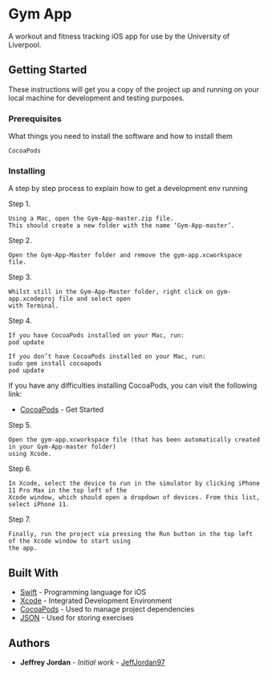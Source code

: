 # Gym App

A workout and fitness tracking iOS app for use by the University of Liverpool.

## Getting Started

These instructions will get you a copy of the project up and running on your local machine for development 
and testing purposes.

### Prerequisites

What things you need to install the software and how to install them

```
CocoaPods
```

### Installing

A step by step process to explain how to get a development env running

Step 1.

```
Using a Mac, open the Gym-App-master.zip file.
This should create a new folder with the name ‘Gym-App-master’.
```

Step 2. 

```
Open the Gym-App-Master folder and remove the gym-app.xcworkspace file.
```

Step 3.

```
Whilst still in the Gym-App-Master folder, right click on gym-app.xcodeproj file and select open 
with Terminal.
```

Step 4.

```
If you have CocoaPods installed on your Mac, run:
pod update

If you don’t have CocoaPods installed on your Mac, run:
sudo gem install cocoapods
pod update
```
If you have any difficulties installing CocoaPods, you can visit the following link:   
* [CocoaPods](https://guides.cocoapods.org/using/getting-started.html#getting-started) - Get Started

Step 5.

```
Open the gym-app.xcworkspace file (that has been automatically created in your Gym-App-master folder) 
using Xcode.
```

Step 6.

```
In Xcode, select the device to run in the simulator by clicking iPhone 11 Pro Max in the top left of the 
Xcode window, which should open a dropdown of devices. From this list, select iPhone 11.
```

Step 7.

```
Finally, run the project via pressing the Run button in the top left of the Xcode window to start using 
the app.
```

## Built With

* [Swift](https://developer.apple.com/swift/) - Programming language for iOS
* [Xcode](https://developer.apple.com/xcode/) - Integrated Development Environment
* [CocoaPods](https://cocoapods.org/) - Used to manage project dependencies
* [JSON](https://www.json.org/json-en.html) - Used for storing exercises


## Authors

* **Jeffrey Jordan** - *Initial work* - [JeffJordan97](https://github.com/jeffjordan97/)


